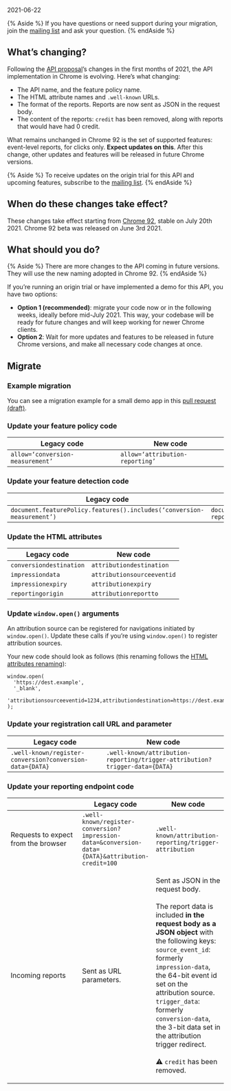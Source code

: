 2021-06-22

{% Aside %} If you have questions or need support during your migration, join the [mailing list](https://groups.google.com/u/1/a/chromium.org/g/attribution-reporting-api-dev) and ask your question. {% endAside %}

What’s changing?
----------------

Following the [API proposal](https://github.com/WICG/conversion-measurement-api)’s changes in the first months of 2021, the API implementation in Chrome is evolving. Here’s what changing:

-   The API name, and the feature policy name.
-   The HTML attribute names and `.well-known` URLs.
-   The format of the reports. Reports are now sent as JSON in the request body.
-   The content of the reports: `credit` has been removed, along with reports that would have had 0 credit.

What remains unchanged in Chrome 92 is the set of supported features: event-level reports, for clicks only. **Expect updates on this**. After this change, other updates and features will be released in future Chrome versions.

{% Aside %} To receive updates on the origin trial for this API and upcoming features, subscribe to the [mailing list](https://groups.google.com/u/1/a/chromium.org/g/attribution-reporting-api-dev). {% endAside %}

When do these changes take effect?
----------------------------------

These changes take effect starting from [Chrome 92](https://chromestatus.com/features/schedule), stable on July 20th 2021. Chrome 92 beta was released on June 3rd 2021.

What should you do?
-------------------

{% Aside %} There are more changes to the API coming in future versions. They will use the new naming adopted in Chrome 92. {% endAside %}

If you’re running an origin trial or have implemented a demo for this API, you have two options:

-   **Option 1 (recommended)**: migrate your code now or in the following weeks, ideally before mid-July 2021. This way, your codebase will be ready for future changes and will keep working for newer Chrome clients.
-   **Option 2**: Wait for more updates and features to be released in future Chrome versions, and make all necessary code changes at once.

Migrate
-------

### Example migration

You can see a migration example for a small demo app in this [pull request (draft)](https://github.com/GoogleChromeLabs/trust-safety-demo/pull/4/files).

### Update your feature policy code

<table><thead><tr class="header"><th>Legacy code</th><th>New code</th></tr></thead><tbody><tr class="odd"><td><code>allow=‘conversion-measurement’</code></td><td><code>allow=‘attribution-reporting’</code></td></tr></tbody></table>

### Update your feature detection code

<table><thead><tr class="header"><th>Legacy code</th><th>New code</th></tr></thead><tbody><tr class="odd"><td><code>document.featurePolicy.features().includes(‘conversion-measurement’)</code></td><td><code>document.featurePolicy.features().includes(‘attribution-reporting’)</code></td></tr></tbody></table>

### Update the HTML attributes

<table><thead><tr class="header"><th>Legacy code</th><th>New code</th></tr></thead><tbody><tr class="odd"><td><code>conversiondestination</code></td><td><code>attributiondestination</code></td></tr><tr class="even"><td><code>impressiondata</code></td><td><code>attributionsourceeventid</code></td></tr><tr class="odd"><td><code>impressionexpiry</code></td><td><code>attributionexpiry</code></td></tr><tr class="even"><td><code>reportingorigin</code></td><td><code>attributionreportto</code></td></tr></tbody></table>

### Update `window.open()` arguments

An attribution source can be registered for navigations initiated by `window.open()`. Update these calls if you’re using `window.open()` to register attribution sources.

Your new code should look as follows (this renaming follows the [HTML attributes renaming](#update-the-html-attributes)):

    window.open(
      'https://dest.example',
      '_blank',
      'attributionsourceeventid=1234,attributiondestination=https://dest.example,attributionreportto=https://reporter.example,attributionexpiry=604800000'
    );

### Update your registration call URL and parameter

<table><thead><tr class="header"><th>Legacy code</th><th>New code</th></tr></thead><tbody><tr class="odd"><td><code>.well-known/register-conversion?conversion-data={DATA}</code></td><td><code>.well-known/attribution-reporting/trigger-attribution?trigger-data={DATA}</code></td></tr></tbody></table>

### Update your reporting endpoint code

<table><colgroup><col style="width: 33%" /><col style="width: 33%" /><col style="width: 33%" /></colgroup><thead><tr class="header"><th></th><th>Legacy code</th><th>New code</th></tr></thead><tbody><tr class="odd"><td>Requests to expect from the browser</td><td><code>.well-known/register-conversion?impression-data=&amp;conversion-data={DATA}&amp;attribution-credit=100</code></td><td><code>.well-known/attribution-reporting/trigger-attribution  </code></td></tr><tr class="even"><td>Incoming reports</td><td>Sent as URL parameters.</td><td><p>Sent as JSON in the request body.<br />
<br />
The report data is included <strong>in the request body as a JSON object</strong> with the following keys:<br />
<code>source_event_id</code>: formerly <code>impression-data</code>, the 64-bit event id set on the attribution source.<br />
<code>trigger_data</code>: formerly <code>conversion-data</code>, the 3-bit data set in the attribution trigger redirect.<br />
<br />
⚠️ <code>credit</code> has been removed.</p></td></tr></tbody></table>
